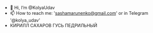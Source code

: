 - 👋 Hi, I’m @KolyaUdav
- 📫 How to reach me: 'sashamarunenko@gmail.com' or in Telegram '@kolya_udav'
- КИРИЛЛ САХАРОВ ГУСЬ ПЕДРИЛЬНЫЙ

